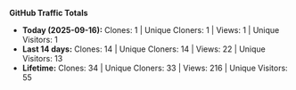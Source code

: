 
**GitHub Traffic Totals**

- **Today (2025-09-16):** Clones: 1 | Unique Cloners: 1 | Views: 1 | Unique Visitors: 1
- **Last 14 days:** Clones: 14 | Unique Cloners: 14 | Views: 22 | Unique Visitors: 13
- **Lifetime:** Clones: 34 | Unique Cloners: 33 | Views: 216 | Unique Visitors: 55
